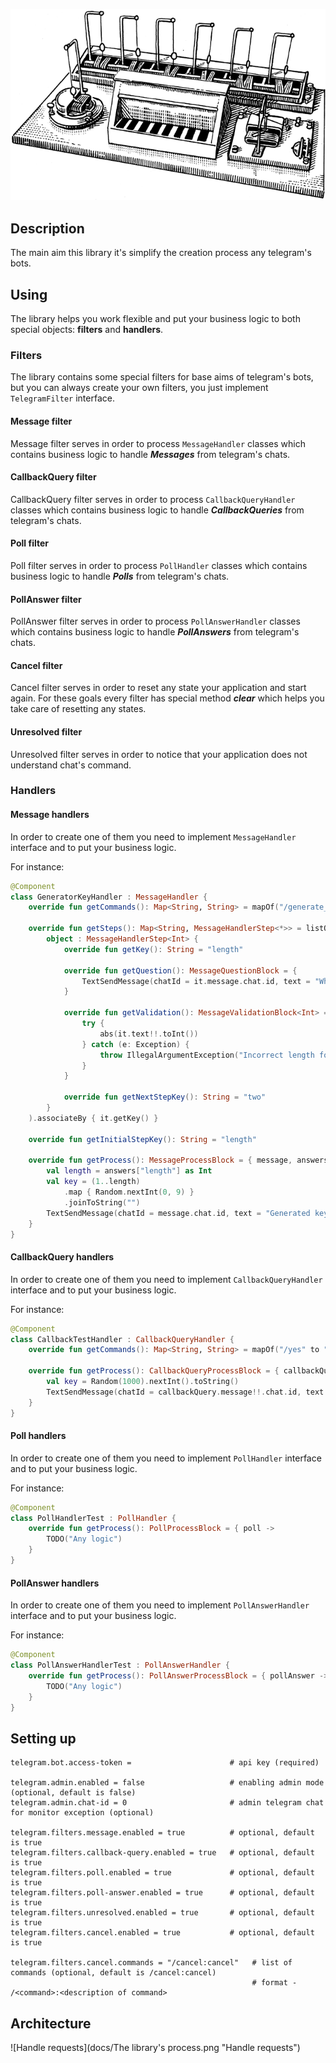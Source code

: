 ![Telesender](docs/logo.png "Logo")

## Description

The main aim this library it's simplify the creation process any telegram's bots.


## Using

The library helps you work flexible and put your business logic to both special objects: __filters__ 
and __handlers__.

### Filters

The library contains some special filters for base aims of telegram's bots, but you can always 
create your own filters, you just implement `TelegramFilter` interface.

#### Message filter

Message filter serves in order to process `MessageHandler` classes which contains business 
logic to handle __*Messages*__ from telegram's chats.

#### CallbackQuery filter

CallbackQuery filter serves in order to process `CallbackQueryHandler` classes which contains 
business logic to handle __*CallbackQueries*__ from telegram's chats.

#### Poll filter

Poll filter serves in order to process `PollHandler` classes which contains business logic to handle 
__*Polls*__ from telegram's chats.

#### PollAnswer filter

PollAnswer filter serves in order to process `PollAnswerHandler` classes which contains business 
logic to handle __*PollAnswers*__ from telegram's chats.

#### Cancel filter

Cancel filter serves in order to reset any state your application and start again. For these goals 
every filter has special method __*clear*__ which helps you take care of resetting any states.

#### Unresolved filter

Unresolved filter serves in order to notice that your application does not understand chat's command.


### Handlers

#### Message handlers

In order to create one of them you need to implement `MessageHandler` interface and to put 
your business logic.

For instance:

```kotlin
@Component
class GeneratorKeyHandler : MessageHandler {
	override fun getCommands(): Map<String, String> = mapOf("/generate_key" to "Generation of key")

	override fun getSteps(): Map<String, MessageHandlerStep<*>> = listOf(
		object : MessageHandlerStep<Int> {
			override fun getKey(): String = "length"

			override fun getQuestion(): MessageQuestionBlock = {
				TextSendMessage(chatId = it.message.chat.id, text = "What length?")
			}

			override fun getValidation(): MessageValidationBlock<Int> = {
				try {
					abs(it.text!!.toInt())
				} catch (e: Exception) {
					throw IllegalArgumentException("Incorrect length format")
				}
			}

			override fun getNextStepKey(): String = "two"
		}
	).associateBy { it.getKey() }

	override fun getInitialStepKey(): String = "length"

	override fun getProcess(): MessageProcessBlock = { message, answers ->
		val length = answers["length"] as Int
		val key = (1..length)
			.map { Random.nextInt(0, 9) }
			.joinToString("")
		TextSendMessage(chatId = message.chat.id, text = "Generated key: $key")
	}
}
```

#### CallbackQuery handlers

In order to create one of them you need to implement `CallbackQueryHandler` interface and to put
your business logic.

For instance:

```kotlin
@Component
class CallbackTestHandler : CallbackQueryHandler {
	override fun getCommands(): Map<String, String> = mapOf("/yes" to "Answer yes")

	override fun getProcess(): CallbackQueryProcessBlock = { callbackQuery ->
		val key = Random(1000).nextInt().toString()
		TextSendMessage(chatId = callbackQuery.message!!.chat.id, text = key)
	}
}
```

#### Poll handlers

In order to create one of them you need to implement `PollHandler` interface and to put
your business logic.

For instance:

```kotlin
@Component
class PollHandlerTest : PollHandler {
	override fun getProcess(): PollProcessBlock = { poll -> 
		TODO("Any logic")
	}
}
```

#### PollAnswer handlers

In order to create one of them you need to implement `PollAnswerHandler` interface and to put
your business logic.

For instance:

```kotlin
@Component
class PollAnswerHandlerTest : PollAnswerHandler {
	override fun getProcess(): PollAnswerProcessBlock = { pollAnswer ->
		TODO("Any logic")
	}
}
```

## Setting up

```
telegram.bot.access-token =                      # api key (required)

telegram.admin.enabled = false                   # enabling admin mode (optional, default is false)
telegram.admin.chat-id = 0                       # admin telegram chat for monitor exception (optional)
  
telegram.filters.message.enabled = true          # optional, default is true
telegram.filters.callback-query.enabled = true   # optional, default is true
telegram.filters.poll.enabled = true             # optional, default is true
telegram.filters.poll-answer.enabled = true      # optional, default is true
telegram.filters.unresolved.enabled = true       # optional, default is true
telegram.filters.cancel.enabled = true           # optional, default is true

telegram.filters.cancel.commands = "/cancel:cancel"   # list of commands (optional, default is /cancel:cancel)
                                                      # format - /<command>:<description of command>
```

## Architecture

![Handle requests](docs/The library's process.png "Handle requests")
